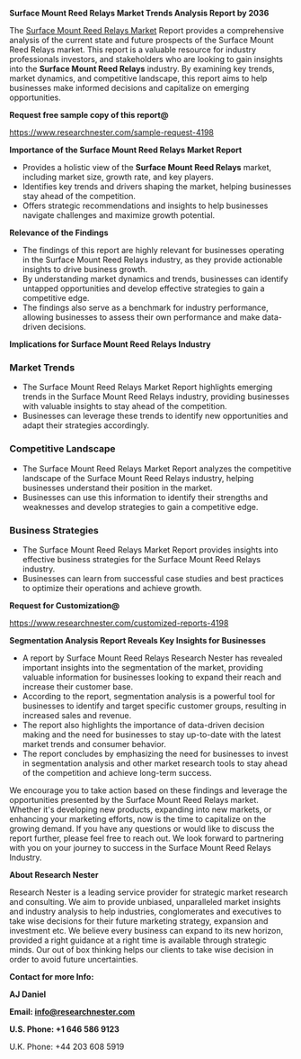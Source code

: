 ﻿<a name="_hlk168498031"></a><a name="_hlk168570615"></a>**Surface Mount Reed Relays Market Trends Analysis Report by 2036**

The [Surface Mount Reed Relays Market](https://www.researchnester.com/reports/surface-mount-reed-relays-market/4198) Report provides a comprehensive analysis of the current state and future prospects of the Surface Mount Reed Relays market. This report is a valuable resource for industry professionals investors, and stakeholders who are looking to gain insights into the **Surface Mount Reed Relays** industry. By examining key trends, market dynamics, and competitive landscape, this report aims to help businesses make informed decisions and capitalize on emerging opportunities.

**Request free sample copy of this report@**

<https://www.researchnester.com/sample-request-4198> 

**Importance of the Surface Mount Reed Relays Market Report**

- Provides a holistic view of the **Surface Mount Reed Relays** market, including market size, growth rate, and key players.
- Identifies key trends and drivers shaping the market, helping businesses stay ahead of the competition.
- Offers strategic recommendations and insights to help businesses navigate challenges and maximize growth potential.

**Relevance of the Findings**

- The findings of this report are highly relevant for businesses operating in the Surface Mount Reed Relays industry, as they provide actionable insights to drive business growth.
- By understanding market dynamics and trends, businesses can identify untapped opportunities and develop effective strategies to gain a competitive edge.
- The findings also serve as a benchmark for industry performance, allowing businesses to assess their own performance and make data-driven decisions.

**Implications for Surface Mount Reed Relays Industry**
### **Market Trends**
- The Surface Mount Reed Relays Market Report highlights emerging trends in the Surface Mount Reed Relays industry, providing businesses with valuable insights to stay ahead of the competition.
- Businesses can leverage these trends to identify new opportunities and adapt their strategies accordingly.
### **Competitive Landscape**
- The Surface Mount Reed Relays Market Report analyzes the competitive landscape of the Surface Mount Reed Relays industry, helping businesses understand their position in the market.
- Businesses can use this information to identify their strengths and weaknesses and develop strategies to gain a competitive edge.
### **Business Strategies**
- The Surface Mount Reed Relays Market Report provides insights into effective business strategies for the Surface Mount Reed Relays industry.
- Businesses can learn from successful case studies and best practices to optimize their operations and achieve growth.

**Request for Customization@**

<https://www.researchnester.com/customized-reports-4198> 

**Segmentation Analysis Report Reveals Key Insights for Businesses**

- A report by Surface Mount Reed Relays Research Nester has revealed important insights into the segmentation of the market, providing valuable information for businesses looking to expand their reach and increase their customer base.
- According to the report, segmentation analysis is a powerful tool for businesses to identify and target specific customer groups, resulting in increased sales and revenue.
- The report also highlights the importance of data-driven decision making and the need for businesses to stay up-to-date with the latest market trends and consumer behavior.
- The report concludes by emphasizing the need for businesses to invest in segmentation analysis and other market research tools to stay ahead of the competition and achieve long-term success.

We encourage you to take action based on these findings and leverage the opportunities presented by the Surface Mount Reed Relays market. Whether it's developing new products, expanding into new markets, or enhancing your marketing efforts, now is the time to capitalize on the growing demand. If you have any questions or would like to discuss the report further, please feel free to reach out. We look forward to partnering with you on your journey to success in the Surface Mount Reed Relays Industry.

**About Research Nester**

Research Nester is a leading service provider for strategic market research and consulting. We aim to provide unbiased, unparalleled market insights and industry analysis to help industries, conglomerates and executives to take wise decisions for their future marketing strategy, expansion and investment etc. We believe every business can expand to its new horizon, provided a right guidance at a right time is available through strategic minds. Our out of box thinking helps our clients to take wise decision in order to avoid future uncertainties.

**Contact for more Info:**

**AJ Daniel**

**Email: info@researchnester.com**

**U.S. Phone: +1 646 586 9123**

U.K. Phone: +44 203 608 5919



